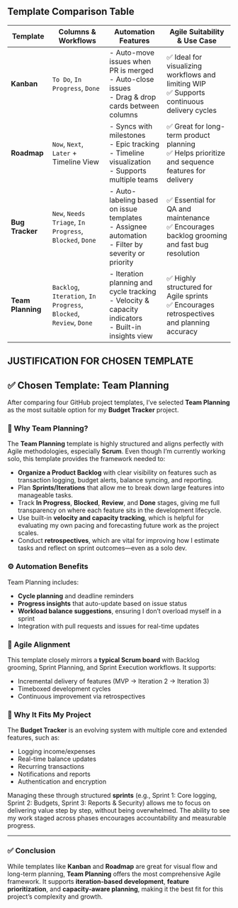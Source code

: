 ## Template Comparison Table

| Template         | Columns & Workflows                                                                 | Automation Features                                                                                     | Agile Suitability & Use Case                                                                 |
|------------------|--------------------------------------------------------------------------------------|----------------------------------------------------------------------------------------------------------|-----------------------------------------------------------------------------------------------|
| **Kanban**        | `To Do`, `In Progress`, `Done`                                                      | - Auto-move issues when PR is merged<br>- Auto-close issues<br>- Drag & drop cards between columns      | ✅ Ideal for visualizing workflows and limiting WIP<br>✅ Supports continuous delivery cycles  |
| **Roadmap**       | `Now`, `Next`, `Later` + Timeline View                                              | - Syncs with milestones<br>- Epic tracking<br>- Timeline visualization<br>- Supports multiple teams     | ✅ Great for long-term product planning<br>✅ Helps prioritize and sequence features for delivery |
| **Bug Tracker**   | `New`, `Needs Triage`, `In Progress`, `Blocked`, `Done`                             | - Auto-labeling based on issue templates<br>- Assignee automation<br>- Filter by severity or priority    | ✅ Essential for QA and maintenance<br>✅ Encourages backlog grooming and fast bug resolution   |
| **Team Planning** | `Backlog`, `Iteration`, `In Progress`, `Blocked`, `Review`, `Done`                  | - Iteration planning and cycle tracking<br>- Velocity & capacity indicators<br>- Built-in insights view | ✅ Highly structured for Agile sprints<br>✅ Encourages retrospectives and planning accuracy    |


## JUSTIFICATION FOR CHOSEN TEMPLATE

## ✅ Chosen Template: **Team Planning**

After comparing four GitHub project templates, I’ve selected **Team Planning** as the most suitable option for my **Budget Tracker** project.

### 🧠 Why Team Planning?

The **Team Planning** template is highly structured and aligns perfectly with Agile methodologies, especially **Scrum**. Even though I’m currently working solo, this template provides the framework needed to:

- **Organize a Product Backlog** with clear visibility on features such as transaction logging, budget alerts, balance syncing, and reporting.
- Plan **Sprints/Iterations** that allow me to break down large features into manageable tasks.
- Track **In Progress**, **Blocked**, **Review**, and **Done** stages, giving me full transparency on where each feature sits in the development lifecycle.
- Use built-in **velocity and capacity tracking**, which is helpful for evaluating my own pacing and forecasting future work as the project scales.
- Conduct **retrospectives**, which are vital for improving how I estimate tasks and reflect on sprint outcomes—even as a solo dev.

### ⚙ Automation Benefits

Team Planning includes:
- **Cycle planning** and deadline reminders
- **Progress insights** that auto-update based on issue status
- **Workload balance suggestions**, ensuring I don’t overload myself in a sprint
- Integration with pull requests and issues for real-time updates

### 🔄 Agile Alignment

This template closely mirrors a **typical Scrum board** with Backlog grooming, Sprint Planning, and Sprint Execution workflows. It supports:
- Incremental delivery of features (MVP → Iteration 2 → Iteration 3)
- Timeboxed development cycles
- Continuous improvement via retrospectives

### 🎯 Why It Fits My Project

The **Budget Tracker** is an evolving system with multiple core and extended features, such as:
- Logging income/expenses
- Real-time balance updates
- Recurring transactions
- Notifications and reports
- Authentication and encryption

Managing these through structured **sprints** (e.g., Sprint 1: Core logging, Sprint 2: Budgets, Sprint 3: Reports & Security) allows me to focus on delivering value step by step, without being overwhelmed. The ability to see my work staged across phases encourages accountability and measurable progress.

---

### ✅ Conclusion

While templates like **Kanban** and **Roadmap** are great for visual flow and long-term planning, **Team Planning** offers the most comprehensive Agile framework. It supports **iteration-based development**, **feature prioritization**, and **capacity-aware planning**, making it the best fit for this project’s complexity and growth.
